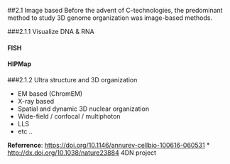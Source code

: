 ##2.1 Image based
Before the advent of C-technologies, the predominant method to study 3D genome organization was image-based methods. 

###2.1.1 Visualize DNA & RNA
#### FISH

#### HIPMap
 
###2.1.2 Ultra structure and 3D organization
 - EM based (ChromEM)
 - X-ray based 
- Spatial and dynamic 3D nuclear organization
 - Wide-field / confocal / multiphoton 
 - LLS
 - etc .. 
    
    
**Referrence**:
https://doi.org/10.1146/annurev-cellbio-100616-060531 \* <br>
http://dx.doi.org/10.1038/nature23884 4DN project 
